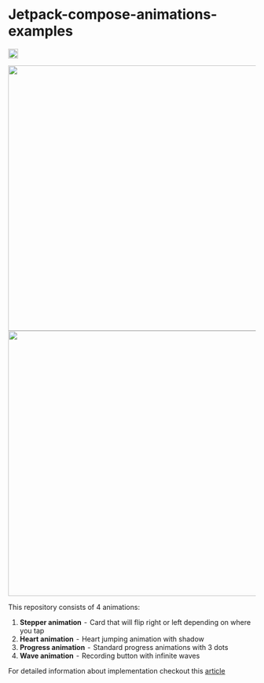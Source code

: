 # Jetpack-compose-animations-examples

<img alt="Badge" height="20px" src="https://androidweekly.net/issues/issue-503/badge">

<img src="https://github.com/canopas/Jetpack-compose-animations-examples/blob/main/gif/demo.gif" height="540" /><img src="https://github.com/canopas/Jetpack-compose-animations-examples/blob/main/gif/coolAnimations.gif" height="540" />

This repository consists of 4 animations:
  1. **Stepper animation**   -  Card that will flip right or left depending on where you tap
  2. **Heart animation**  -  Heart jumping animation with shadow
  3. **Progress animation**   -  Standard progress animations with 3 dots
  4. **Wave animation**  -  Recording button with infinite waves

For detailed information about implementation checkout this [article](https://blog.canopas.com/animations-in-jetpack-compose-with-examples-48307ba9dff1)
